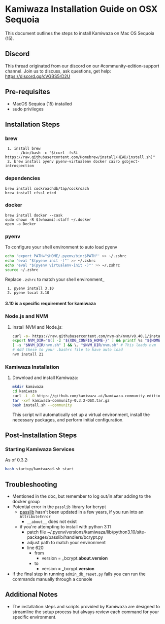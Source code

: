 # Kamiwaza Installation Guide on OSX Sequoia

This document outlines the steps to install Kamiwaza on Mac OS Sequoia (15).

## Discord

This thread originated from our discord on our #community-edition-support channel. Join us to discuss, ask questions, get help: <https://discord.gg/cVGBS5rD2U>

## Pre-requisites

- MacOS Sequioa (15) installed 
- sudo privileges

## Installation Steps

### brew
	 1. install brew
		 - /bin/bash -c "$(curl -fsSL https://raw.githubusercontent.com/Homebrew/install/HEAD/install.sh)"
	 2. brew install pyenv pyenv-virtualenv docker cairo gobject-introspection

### dependencies
```
brew install cockroachdb/tap/cockroach
brew install cfssl etcd
```

### docker
```
brew install docker --cask
sudo chown -R $(whoami):staff ~/.docker
open -a Docker
```

### pyenv
To configure your shell environment to auto load pyenv
```bash
echo 'export PATH="$HOME/.pyenv/bin:$PATH"' >> ~/.zshrc
echo 'eval "$(pyenv init -)"' >> ~/.zshrc
echo 'eval "$(pyenv virtualenv-init -)"' >> ~/.zshrc
source ~/.zshrc
```
Replace `.zshrc` to match your shell environment_

	 1. pyenv install 3.10
     2. pyenv local 3.10

#### 3.10 is a specific requirement for kamiwaza

### Node.js and NVM

1. Install NVM and Node.js:

    ```bash
    curl -o- https://raw.githubusercontent.com/nvm-sh/nvm/v0.40.1/install.sh | bash
    export NVM_DIR="$([ -z "${XDG_CONFIG_HOME-}" ] && printf %s "${HOME}/.nvm" || printf %s "${XDG_CONFIG_HOME}/nvm")"
    [ -s "$NVM_DIR/nvm.sh" ] && \. "$NVM_DIR/nvm.sh" # This loads nvm
    # Add these to your .bashrc file to have auto load
    nvm install 21
    ```

### Kamiwaza Installation

1. Download and install Kamiwaza:

    ```bash
    mkdir kamiwaza
    cd kamiwaza
    curl -L -O https://github.com/kamiwaza-ai/kamiwaza-community-edition/raw/main/kamiwaza-community-0.3.2-OSX.tar.gz
    tar -xvf kamiwaza-community-0.3.2-OSX.tar.gz
    bash install.sh --community
    ```

    This script will automatically set up a virtual environment, install the necessary packages, and perform initial configuration.


## Post-Installation Steps

### Starting Kamiwaza Services

As of 0.3.2:

```bash
bash startup/kamiwazad.sh start
```



## Troubleshooting

- Mentioned in the doc, but remember to log out/in after adding to the docker group
- Potential error in the `passlib` library for bcrypt
    - [passlib](https://foss.heptapod.net/python-libs/passlib) hasn't been updated in a few years, if you run into an `AttributeError`
        - `__about__` does not exist
    - if you're attempting to install with python 3.11
        - patch file ~/.pyenv/versions/kamiwaza/lib/python3.10/site-packages/passlib/handlers/bcrypt.py
        - adjust path to match your environment
        - line 620 
            - from
	            - version = _bcrypt.__about__.__version__
            - to
    		    - version = _bcrypt.__version__
- If the final step in running `admin_db_reset.py` fails you can run the commands manually through a console


## Additional Notes

- The installation steps and scripts provided by Kamiwaza are designed to streamline the setup process but always review each command for your specific environment.
